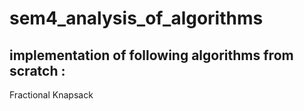 # sem4_analysis_of_algorithms
## implementation of following algorithms from scratch :

Fractional Knapsack
